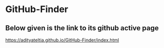 # GitHub-Finder
Below given is the link to its github active page
---
https://adityateltia.github.io/GitHub-Finder/index.html

